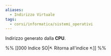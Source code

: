 ```yaml
---
aliases:
  - Indirizzo Virtuale
tags:
  - corsi/informatica/sistemi_operativi
---
```

Indirizzo generato dalla **CPU**.


%%
[[000 Indice SO|↖ Ritorna all'indice ↖]]
%%
